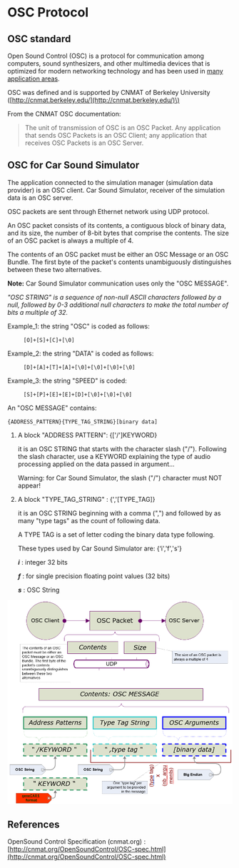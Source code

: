 # OSC Protocol

## OSC standard

Open Sound Control \(OSC\) is a protocol for communication among computers, sound synthesizers, and other multimedia devices that is optimized for modern networking technology and has been used in [many application areas](https://cnmat.org/OpenSoundControl/).

OSC was defined and is supported by CNMAT of Berkeley University \([http://cnmat.berkeley.edu/](http://cnmat.berkeley.edu/)\)

From the CNMAT OSC documentation:

> The unit of transmission of OSC is an OSC Packet. Any application that sends OSC Packets is an OSC Client; any application that receives OSC Packets is an OSC Server.

## OSC for Car Sound Simulator

The application connected to the simulation manager \(simulation data provider\) is an OSC client. Car Sound Simulator, receiver of the simulation data is an OSC server.

OSC packets are sent through Ethernet network using UDP protocol.

An OSC packet consists of its contents, a contiguous block of binary data, and its size, the number of 8-bit bytes that comprise the contents. The size of an OSC packet is always a multiple of 4.

The contents of an OSC packet must be either an OSC Message or an OSC Bundle. The first byte of the packet's contents unambiguously distinguishes between these two alternatives.

**Note:** Car Sound Simulator communication uses only the "OSC MESSAGE".

*"OSC STRING" is a sequence of non-null ASCII characters followed by a null, followed by 0-3 additional null characters to make the total number of bits a multiple of 32.*

Example\_1: the string "OSC" is coded as follows:

```
     [O]+[S]+[C]+[\0]
```

Example\_2: the string "DATA" is coded as follows:

```
     [D]+[A]+[T]+[A]+[\0]+[\0]+[\0]+[\0]
```

Example\_3: the string "SPEED" is coded:

```
     [S]+[P]+[E]+[E]+[D]+[\0]+[\0]+[\0]
```

An "OSC MESSAGE" contains:

```
{ADDRESS_PATTERN}{TYPE_TAG_STRING}[binary data]
```

1.  A block "ADDRESS PATTERN": \{\['/'\]KEYWORD\}

    it is an OSC STRING that starts with the character slash \("/"\). Following the slash character, use a KEYWORD explaining the type of audio processing applied on the data passed in argument...

    Warning: for Car Sound Simulator, the slash \("/"\) character must NOT appear!

2.  A block "TYPE\_TAG\_STRING" : \{','\[TYPE\_TAG\]\}

    it is an OSC STRING beginning with a comma \(","\) and followed by as many "type tags" as the count of following data.

    A TYPE TAG is a set of letter coding the binary data type following.

    These types used by Car Sound Simulator are: \{‘i','f','s'\}

    ***i***
    :   integer 32 bits

    ***f***
    :   for single precision floating point values \(32 bits\)

    ***s***
    :   OSC String


![OSC messaging format](images/sound-css-osc-messaging-format.png)

## References

OpenSound Control Specification \(cnmat.org\) : [http://cnmat.org/OpenSoundControl/OSC-spec.html](http://cnmat.org/OpenSoundControl/OSC-spec.html)

